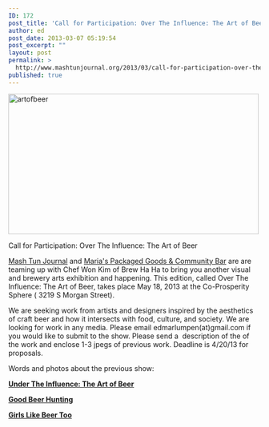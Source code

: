 ```yaml
---
ID: 172
post_title: 'Call for Participation: Over The Influence: The Art of Beer'
author: ed
post_date: 2013-03-07 05:19:54
post_excerpt: ""
layout: post
permalink: >
  http://www.mashtunjournal.org/2013/03/call-for-participation-over-the-influence-the-art-of-beer/
published: true
---
```

<a href="http://www.mashtunjournal.org/wp-content/uploads/2013/03/artofbeer.jpg"><img class="alignnone size-full wp-image-173" alt="artofbeer" src="http://www.mashtunjournal.org/wp-content/uploads/2013/03/artofbeer.jpg" width="500" height="281" /></a>

Call for Participation: Over The Influence: The Art of Beer

<a href="http://www.mashtunjournal.org" target="_blank">Mash Tun Journal</a> and <a href="http://www.community-bar.com" target="_blank">Maria's Packaged Goods &amp; Community Bar</a> are are teaming up with Chef Won Kim of Brew Ha Ha to bring you another visual and brewery arts exhibition and happening. This edition, called Over The Influence: The Art of Beer, takes place May 18, 2013 at the Co-Prosperity Sphere ( 3219 S Morgan Street).

We are seeking work from artists and designers inspired by the aesthetics of craft beer and how it intersects with food, culture, and society. We are looking for work in any media. Please email edmarlumpen(at)gmail.com if you would like to submit to the show. Please send a  description of the of the work and enclose 1-3 jpegs of previous work. Deadline is 4/20/13 for proposals.

Words and photos about the previous show:

<a href="http://www.undertheinfluenceartshow.or" target="_blank"><strong>Under The Influence: The Art of Beer</strong></a>

<strong><a href="http://goodbeerhunting.com/blog/2013/2/10/homebrewers-overwhelm-at-under-the-influence" target="_blank">Good Beer Hunting</a></strong>

<strong><a href="http://girlslikebeertoo.net/tag/under-the-influence/" target="_blank">Girls Like Beer Too</a></strong>